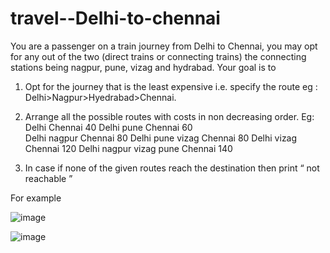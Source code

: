 # travel--Delhi-to-chennai
You are a passenger on a train journey from Delhi to Chennai, you may opt for any out of the two (direct trains or connecting trains) the connecting stations being nagpur, pune, vizag and hydrabad.
Your goal is to
1. Opt for the journey that is the least expensive
    i.e. specify the route eg : Delhi>Nagpur>Hyedrabad>Chennai. 
2. Arrange all the possible routes with costs in non decreasing order.
     Eg:
         Delhi  Chennai  40 
         Delhi  pune  Chennai  60  
         Delhi  nagpur  Chennai  80 
         Delhi  pune  vizag  Chennai  80
         Delhi  vizag  Chennai  120 
         Delhi  nagpur  vizag  pune Chennai  140 

3.  In case if none of the given routes reach the destination then print “ not reachable ”


For example


![image](https://user-images.githubusercontent.com/51811441/78871508-6e5b8a80-7a65-11ea-979a-6c66832f3118.png)


![image](https://user-images.githubusercontent.com/51811441/78871347-305e6680-7a65-11ea-8c97-8646720f9bd1.png)



 
 
 
 
 
 
 
 
 
 
 
 
 
